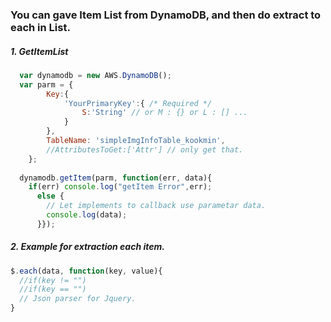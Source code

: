### You can gave Item List from DynamoDB, and then do extract to each in List.

##### 1. GetItemList
```Javascript
  var dynamodb = new AWS.DynamoDB();
  var parm = {
		Key:{
			'YourPrimaryKey':{ /* Required */
				S:'String' // or M : {} or L : [] ... 
			}
		},
		TableName: 'simpleImgInfoTable_kookmin',
		//AttributesToGet:['Attr'] // only get that.
	};
  
  dynamodb.getItem(parm, function(err, data){
    if(err) console.log("getItem Error",err);
      else {
        // Let implements to callback use parametar data.
        console.log(data);
      }});
```

##### 2. Example for extraction each item.
```Javascript
$.each(data, function(key, value){
  //if(key != "")
  //if(key == "")
  // Json parser for Jquery.
}

```
